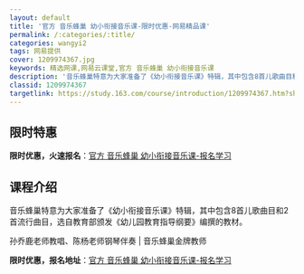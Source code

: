 ```yaml
---
layout: default
title: '官方 音乐蜂巢 幼小衔接音乐课-限时优惠-网易精品课'
permalink: /:categories/:title/
categories: wangyi2
tags: 网易提供
cover: 1209974367.jpg
keywords: 精选网课,网易云课堂,官方 音乐蜂巢 幼小衔接音乐课
description: '音乐蜂巢特意为大家准备了《幼小衔接音乐课》特辑，其中包含8首儿歌曲目和2首流行曲目，选自教育部颁发《幼儿园教育指导纲要》'
classid: 1209974367
targetlink: https://study.163.com/course/introduction/1209974367.htm?share=1&shareId=1025206652&utm_campaign=share&utm_medium=iphoneShare&utm_source=&utm_u=1025206652
---
```


## 限时特惠

**限时优惠，火速报名**：[官方 音乐蜂巢 幼小衔接音乐课-报名学习](https://study.163.com/course/introduction/1209974367.htm?share=1&shareId=1025206652&utm_campaign=share&utm_medium=iphoneShare&utm_source=&utm_u=1025206652)

## 课程介绍

音乐蜂巢特意为大家准备了《幼小衔接音乐课》特辑，其中包含8首儿歌曲目和2首流行曲目，选自教育部颁发《幼儿园教育指导纲要》编撰的教材。



孙乔鹿老师教唱、陈杨老师钢琴伴奏 | 音乐蜂巢金牌教师

**限时优惠，报名地址**：[官方 音乐蜂巢 幼小衔接音乐课-报名学习](https://study.163.com/course/introduction/1209974367.htm?share=1&shareId=1025206652&utm_campaign=share&utm_medium=iphoneShare&utm_source=&utm_u=1025206652)

